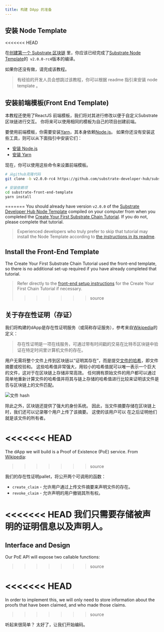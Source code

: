 ```yaml
---
title: 构建 DApp 的准备
---
```


## 安装 Node Template

<<<<<<< HEAD


在[创建第一个 Substrate 区块链](../create-your-first-substrate-chain) 里，你应该已经完成了[Substrate Node Template](https://github.com/substrate-developer-hub/substrate-node-template)的` v2.0.0-rc4`版本的编译。


如果你还没有做，请完成该教程。

> 有经验的开发人员会想跳过该教程，你可以根据  readme 指引来安装 node template 。

##  安装前端模板(Front End Template)

本教程还使用了ReactJS 前端模板，我们将对其进行修改以便于自定义Substrate区块链进行交互。 你将来可以使用相同的模板为自己的项目创建前端。

要使用前端模板，你需要安装[Yarn](https://yarnpkg.com)，其本身依赖[Node.js](https://nodejs.org/)。 如果你还没有安装这些工具，则可以从下面指引中安装它们：


- [安装 Node.js ](https://nodejs.org/en/download/)
- [安装 Yarn](https://yarnpkg.com/lang/en/docs/install/)

现在，你可以使用这些命令来设置前端模板。

```bash
# 从github克隆代码
git clone -b v2.0.0-rc4 https://github.com/substrate-developer-hub/substrate-front-end-template

# 安装依赖项
cd substrate-front-end-template
yarn install
```
=======
You should already have version `v2.0.0` of the
[Substrate Developer Hub Node Template](https://github.com/substrate-developer-hub/substrate-node-template)
compiled on your computer from when you completed the
[Create Your First Substrate Chain Tutorial](../create-your-first-substrate-chain). If you do not,
please complete that tutorial.

> Experienced developers who truly prefer to skip that tutorial may install the Node Template
> according to
> [the instructions in its readme](https://github.com/substrate-developer-hub/substrate-node-template#local-development).

## Install the Front-End Template

The Create Your First Substrate Chain Tutorial used the front-end template, so there is no
additional set-up required if you have already completed that tutorial.

> Refer directly to the
> [front-end setup instructions](../create-your-first-substrate-chain/setup#install-the-front-end-template)
> for the Create Your First Chain Tutorial if necessary.
>>>>>>> source

## 关于存在性证明（存证）

我们将构建的dApp是存在性证明服务（或简称存证服务），参考来自[Wikipedia](https://en.wikipedia.org/wiki/Proof_of_Existence)的定义：

> 存在性证明是一项在线服务，可通过带有时间戳的交易在比特币区块链中验证在特定时间里计算机文件的存在。

用户无需将整个文件上传到区块链以“证明其存在”，而是提交[文件的哈希](https://en.wikipedia.org/wiki/File_verification)，即文件摘要或校验和。 这些哈希值非常强大，用较小的哈希值就可以唯一表示一个巨大的文件，这对于在区块链上存储非常高效。 任何拥有原始文件的用户都可以通过简单地重新计算文件的哈希值并将其与链上存储的哈希值进行比较来证明该文件是否与区块链上的文件匹配。



![文件 hash](assets/tutorials/build-a-dapp/file-hash.png)



除此之外，区块链还提供了强大的身份系统。 因此，当文件摘要存储在区块链上时，我们还可以记录哪个用户上传了该摘要。 这使的该用户可以
在之后证明他们就是该文件的所有者。


<<<<<<< HEAD
=======
The dApp we will build is a Proof of Existence (PoE) service. From
[Wikipedia](https://en.wikipedia.org/wiki/Proof_of_Existence):
>>>>>>> source

我们的存在性证明pallet，将公开两个可调用的函数：

- `create_claim` - 允许用户通过上传文件摘要来声明文件的存在。
- `revoke_claim` - 允许声明的用户撤销其所有权。



<<<<<<< HEAD
我们只需要存储被声明的证明信息以及声明人。
=======
## Interface and Design

Our PoE API will expose two callable functions:
>>>>>>> source


<<<<<<< HEAD
=======
In order to implement this, we will only need to store information about the proofs that have been
claimed, and who made those claims.
>>>>>>> source

听起来很简单？ 太好了，让我们开始编码。